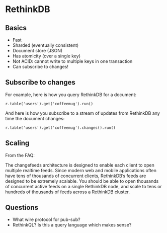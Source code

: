 # RethinkDB

## Basics
- Fast
- Sharded (eventually consistent)
- Document store (JSON)
- Has atomicity (over a single key)
- Not ACID: cannot write to multiple keys in one transaction
- Can subscribe to changes!

## Subscribe to changes
For example, here is how you query RethinkDB for a document:

```
r.table('users').get('coffeemug').run()
```

And here is how you subscribe to a stream of updates from RethinkDB any time the document changes:

```
r.table('users').get('coffeemug').changes().run()
```

## Scaling
From the FAQ:

The changefeeds architecture is designed to enable each client to open multiple realtime feeds. Since modern web and mobile applications often have tens of thousands of concurrent clients, RethinkDB’s feeds are designed to be extremely scalable. You should be able to open thousands of concurrent active feeds on a single RethinkDB node, and scale to tens or hundreds of thousands of feeds across a RethinkDB cluster.

## Questions
- What wire protocol for pub-sub?
- RethinkQL? Is this a query language which makes sense?

